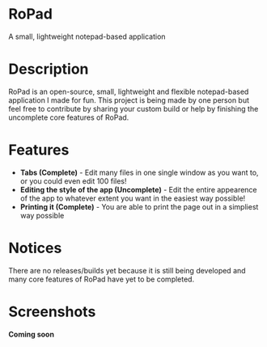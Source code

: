 # RoPad
A small, lightweight notepad-based application
# Description
RoPad is an open-source, small, lightweight and flexible notepad-based application I made for fun. This project is being made by one person but feel free to contribute by sharing your custom build or help by finishing the uncomplete core features of RoPad.
# Features
* **Tabs (Complete)** - Edit many files in one single window as you want to, or you could even edit 100 files!
* **Editing the style of the app (Uncomplete)** - Edit the entire appearence of the app to whatever extent you want in the easiest way possible!
* **Printing it (Complete)** - You are able to print the page out in a simpliest way possible  
# Notices
There are no releases/builds yet because it is still being developed and many core features of RoPad have yet to be completed.
# Screenshots
**Coming soon**
